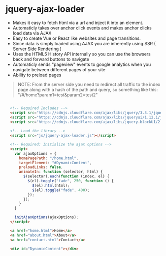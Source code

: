 # jquery-ajax-loader
- Makes it easy to fetch html via a url and inject it into an element.
- Automaticly takes over anchor click events and makes anchor clicks load data via AJAX
- Easy to create Vue or React like websites and page transitions.
- Since data is simply loaded using AJAX you are inherently using SSR ( Server Side Rendering )
- Uses the HTML5 History API internally so you can use the browsers back and forward buttons to navigate
- Automaticly sends "pageview" events to google analytics when you navigate between different pages of your site
- Ability to preload pages

> NOTE: From the server side you need to redirect all traffic to the index page along with a hash of the path and query, so something like this: "/#/home?param1=test&param2=test2"

```html

  <!-- Required Includes -->
  <script src="https://cdnjs.cloudflare.com/ajax/libs/jquery/3.3.1/jquery.min.js"></script>
  <script src="https://cdnjs.cloudflare.com/ajax/libs/jqueryui/1.12.1/jquery-ui.min.js"></script>
  <script src="https://cdnjs.cloudflare.com/ajax/libs/jquery.blockUI/2.70/jquery.blockUI.min.js"></script>
  
  <!-- Load the library -->
  <script src="js/jquery-ajax-loader.js"></script>

  <!-- Required: Initialize the ajax options -->
  <script>
    var ajaxOptions = {
      homePagePath: "/home.html",
      targetElement: "#DynamicContent",    
      preloadLinks: false,
      animateIn: function (selector, html) {
        $(selector).each(function (index, el) {
          $(el).toggle("fade", 250, function () {
            $(el).html(html);
            $(el).toggle("fade", 400);
          });
        });
      }
    }

    initAjaxOptions(ajaxOptions);
  </script>

  <a href="home.html">Home</a>
  <a href="about.html">About</a>
  <a href="contact.html">Contact</a>

  <div id="DynamicContent"></div>



```
